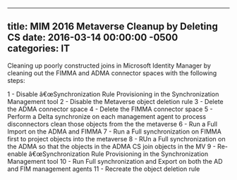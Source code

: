 ﻿---

title:  MIM 2016 Metaverse Cleanup by Deleting CS
date:   2016-03-14 00:00:00 -0500
categories: IT
---






Cleaning up poorly constructed joins in Microsoft Identity Manager by cleaning out the FIMMA and ADMA connector spaces with the following steps:

1 - Disable â€œSynchronization Rule Provisioning in the Synchronization Management tool
2 - Disable the Metaverse object deletion rule
3 - Delete the ADMA connector space
4 - Delete the FIMMA connector space
5 - Perform a Delta synchronize on each management agent to process disconnectors clean those objects from the the metaverse
6 - Run a Full Import on the ADMA and FIMMA
7 - Run a Full synchronization on FIMMA first to project objects into the metaverse
8 - RUn a Full synchronization on the ADMA so that the objects in the ADMA CS join objects in the MV
9 - Re-enable â€œSynchronization Rule Provisioning in the Synchronization Management tool
10 - Run Full synchronization and Export on both the AD and FIM management agents
11 - Recreate the object deletion rule



